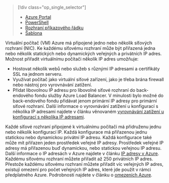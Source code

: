 > [!div class="op_single_selector"]
> * [Azure Portal](../articles/virtual-network/virtual-network-multiple-ip-addresses-portal.md)
> * [PowerShell](../articles/virtual-network/virtual-network-multiple-ip-addresses-powershell.md)
> * [Rozhraní příkazového řádku](../articles/virtual-network/virtual-network-multiple-ip-addresses-cli.md)
> * [Šablona](../articles/virtual-network/virtual-network-multiple-ip-addresses-template.md)
>

Virtuální počítač (VM) Azure má připojené jedno nebo několik síťových rozhraní (NIC). Ke každému síťovému rozhraní může být přiřazená jedna nebo několik statických nebo dynamických veřejných a privátních IP adres. Možnost přiřadit virtuálnímu počítači několik IP adres umožňuje:

* Hostovat několik webů nebo služeb s různými IP adresami a certifikáty SSL na jednom serveru.
* Využívat počítač jako virtuální síťové zařízení, jako je třeba brána firewall nebo nástroj pro vyrovnávání zatížení.
* Přidat libovolnou IP adresu pro libovolné síťové rozhraní do back-endového fondu služby Azure Load Balancer. V minulosti bylo možné do back-endového fondu přidávat jenom primární IP adresy pro primární síťové rozhraní. Další informace o vyrovnávání zatížení u konfigurací s několika IP adresami najdete v článku věnovaném [vyrovnávání zatížení u konfigurací s několika IP adresami](../articles/load-balancer/load-balancer-multiple-ip.md).

Každé síťové rozhraní připojené k virtuálnímu počítači má přidruženu jednu nebo několik konfigurací IP. Každá konfigurace má přiřazenou jednu statickou nebo dynamickou privátní IP adresu. Každá konfigurace také může mít přiřazen jeden prostředek veřejné IP adresy. Prostředek veřejné IP adresy má přiřazenou buď dynamickou, nebo statickou veřejnou IP adresu. Další informace o IP adresách v Azure najdete v článku [IP adresy v Azure](../articles/virtual-network/virtual-network-ip-addresses-overview-arm.md). Každému síťovému rozhraní můžete přiřadit až 250 privátních IP adres. Přestože každému síťovému rozhraní můžete přiřadit víc veřejných IP adres, existují omezení pro počet veřejných IP adres, které jde použít v rámci předplatného Azure. Podrobnosti najdete v článku o [omezeních Azure](../articles/azure-subscription-service-limits.md#networking-limits).


<!--HONumber=Jan17_HO3-->


